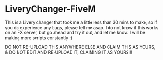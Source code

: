 # LiveryChanger-FiveM
This is a Livery changer that took me a little less than 30 mins to make, so if you do experience any bugs, please tell me asap. I do not know if this works on an FX server, but go ahead and try it out, and let me know. I will be making more scripts constantly :)

DO NOT RE-UPLOAD THIS ANYWHERE ELSE AND CLAIM THIS AS YOURS, & DO NOT EDIT AND RE-UPLOAD IT, CLAIMING IT AS YOURS!!!

